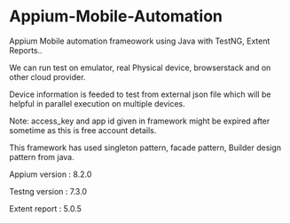 # Appium-Mobile-Automation

Appium Mobile automation frameowork using Java with TestNG, Extent Reports..

We can run test on emulator, real Physical device, browserstack and on other cloud provider.

Device information is feeded to test from external json file which will be helpful in parallel execution on multiple devices.

Note: access_key and app id given in framework might be expired after sometime as this is free account details.

This framework has used singleton pattern, facade pattern, Builder design pattern from java.

Appium version : 8.2.0

Testng version : 7.3.0

Extent report : 5.0.5


